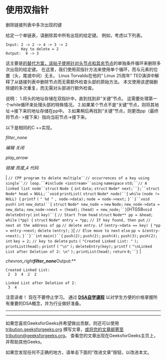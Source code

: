 # 使用双指针

删除链接列表中多次出现的键

给定一个单链表，请删除其中所有出现的给定键。 例如，考虑以下列表。

```
Input: 2 -> 2 -> 4 -> 3 -> 2
       Key to delete = 2
Output:  4 -> 3 

```

这主要是[的替代方案，该帖子使用针对头节点和其余节点](https://www.geeksforgeeks.org/delete-occurrences-given-key-linked-list/)的单独条件循环来删除多次出现的给定键。 在这里，我们使用双指针方法来使用单个循环，而与元素的位置（头，尾或中间）无关。 Linus Torvalds在他的“ Linux 25周年” TED演讲中解释了从链接列表中删除节点而无需额外检查头部的原始方法。 本文使用该逻辑删除键的多次重复，而无需对头部进行额外检查。

说明：
1.将头的地址存储在双指针中，直到找到非“关键”节点。 这需要处理第一个while循环来处理头部的特殊情况。
2.如果某个节点不是“关键”节点，则将其地址->接下来的地址存储在pp中。
3.如果稍后再找到“关键”节点，则更改pp（最终将节点- >接下来）指向当前节点->接下来。

以下是相同的C ++实现。

*filter_none*

*编辑*
*关闭*

*play_arrow*

*链接*
*亮度_4*
*代码*

| `// CPP program to delete multiple``// occurrences of a key using single``// loop.``#include <iostream>``using` `namespace` `std;``// A linked list node``struct` `Node {` `int` `data;` `struct` `Node* next;``};``struct` `Node* head = NULL;``void` `printList(` `struct` `Node* node)``{` `while` `(node != NULL) {` `printf` `(` `" %d "` `, node->data);` `node = node->next;` `}``}``void` `push(` `int` `new_data)``{` `struct` `Node* new_node =` `new` `Node;` `new_node->data = new_data;` `new_node->next = (head);` `(head) = new_node;``}`[HTG58`void` `deleteEntry(` `int` `key)``{` `// Start from head` `struct` `Node** pp = &head;` `while` `(*pp) {` `struct` `Node* entry = *pp;` `// If key found, then put` `// next at the address of pp` `// delete entry.` `if` `(entry->data == key) {` `*pp = entry->next;` `delete` `(entry);` `}`[ `// Else move to next` `else` `pp = &(entry->next);` `}``}``int` `main()``{` `push(2);` `push(2);` `push(4);` `push(3);` `push(2);` `int` `key = 2;` `// key to delete`​​ `puts` `(` `"Created Linked List: "` `);` `printList(head);` `printf` `(` `"\n"` `);` `deleteEntry(key);` `printf` `(` `"\nLinked List after Deletion of 2: \n"` `);` `printList(head);` `return` `0;``}` |

*chevron_right**filter_none***Output:**

```
Created Linked List: 
 2  3  4  2  2 

Linked List after Deletion of 2: 
 3  4

```

注意读者！ 现在不要停止学习。 通过 [**DSA自学课程**](https://practice.geeksforgeeks.org/courses/dsa-self-paced?utm_source=geeksforgeeks&utm_medium=article&utm_campaign=gfg_article_dsa_content_bottom) 以对学生方便的价格掌握所有重要的DSA概念，并为行业做好准备。

* * *

* * *

如果您喜欢GeeksforGeeks并希望做出贡献，则还可以使用 [tribution.geeksforgeeks.org](https://contribute.geeksforgeeks.org/) 撰写文章，或将您的文章邮寄至tribution@geeksforgeeks.org。 查看您的文章出现在GeeksforGeeks主页上，并帮助其他Geeks。

如果您发现任何不正确的地方，请单击下面的“改进文章”按钮，以改进本文。